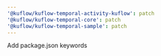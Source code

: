 ```yaml
---
'@kuflow/kuflow-temporal-activity-kuflow': patch
'@kuflow/kuflow-temporal-core': patch
'@kuflow/kuflow-temporal-sample': patch
---
```


Add package.json keywords
